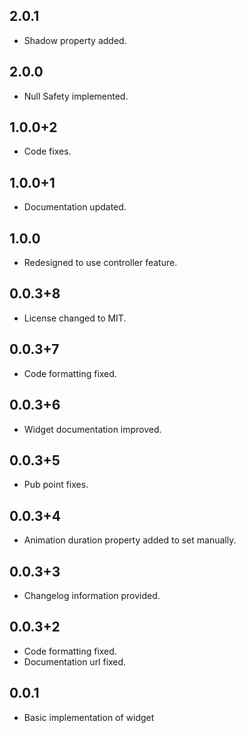 ## 2.0.1

* Shadow property added.

## 2.0.0

* Null Safety implemented.

## 1.0.0+2

* Code fixes.

## 1.0.0+1

* Documentation updated.

## 1.0.0

* Redesigned to use controller feature.

## 0.0.3+8

* License changed to MIT.

## 0.0.3+7

* Code formatting fixed.

## 0.0.3+6

* Widget documentation improved.

## 0.0.3+5

* Pub point fixes.


## 0.0.3+4

* Animation duration property added to set manually.


## 0.0.3+3

* Changelog information provided.


## 0.0.3+2

* Code formatting fixed.
* Documentation url fixed.


## 0.0.1

* Basic implementation of widget
